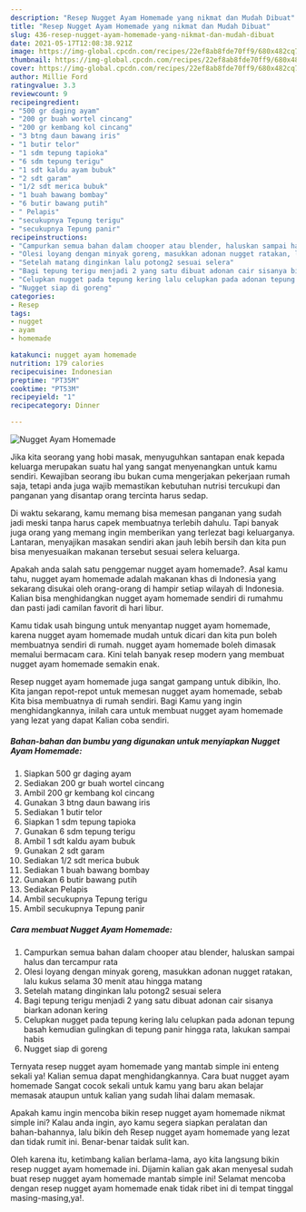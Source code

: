 ```yaml
---
description: "Resep Nugget Ayam Homemade yang nikmat dan Mudah Dibuat"
title: "Resep Nugget Ayam Homemade yang nikmat dan Mudah Dibuat"
slug: 436-resep-nugget-ayam-homemade-yang-nikmat-dan-mudah-dibuat
date: 2021-05-17T12:08:38.921Z
image: https://img-global.cpcdn.com/recipes/22ef8ab8fde70ff9/680x482cq70/nugget-ayam-homemade-foto-resep-utama.jpg
thumbnail: https://img-global.cpcdn.com/recipes/22ef8ab8fde70ff9/680x482cq70/nugget-ayam-homemade-foto-resep-utama.jpg
cover: https://img-global.cpcdn.com/recipes/22ef8ab8fde70ff9/680x482cq70/nugget-ayam-homemade-foto-resep-utama.jpg
author: Millie Ford
ratingvalue: 3.3
reviewcount: 9
recipeingredient:
- "500 gr daging ayam"
- "200 gr buah wortel cincang"
- "200 gr kembang kol cincang"
- "3 btng daun bawang iris"
- "1 butir telor"
- "1 sdm tepung tapioka"
- "6 sdm tepung terigu"
- "1 sdt kaldu ayam bubuk"
- "2 sdt garam"
- "1/2 sdt merica bubuk"
- "1 buah bawang bombay"
- "6 butir bawang putih"
- " Pelapis"
- "secukupnya Tepung terigu"
- "secukupnya Tepung panir"
recipeinstructions:
- "Campurkan semua bahan dalam chooper atau blender, haluskan sampai halus dan tercampur rata"
- "Olesi loyang dengan minyak goreng, masukkan adonan nugget ratakan, lalu kukus selama 30 menit atau hingga matang"
- "Setelah matang dinginkan lalu potong2 sesuai selera"
- "Bagi tepung terigu menjadi 2 yang satu dibuat adonan cair sisanya biarkan adonan kering"
- "Celupkan nugget pada tepung kering lalu celupkan pada adonan tepung basah kemudian gulingkan di tepung panir hingga rata, lakukan sampai habis"
- "Nugget siap di goreng"
categories:
- Resep
tags:
- nugget
- ayam
- homemade

katakunci: nugget ayam homemade 
nutrition: 179 calories
recipecuisine: Indonesian
preptime: "PT35M"
cooktime: "PT53M"
recipeyield: "1"
recipecategory: Dinner

---
```



![Nugget Ayam Homemade](https://img-global.cpcdn.com/recipes/22ef8ab8fde70ff9/680x482cq70/nugget-ayam-homemade-foto-resep-utama.jpg)

Jika kita seorang yang hobi masak, menyuguhkan santapan enak kepada keluarga merupakan suatu hal yang sangat menyenangkan untuk kamu sendiri. Kewajiban seorang ibu bukan cuma mengerjakan pekerjaan rumah saja, tetapi anda juga wajib memastikan kebutuhan nutrisi tercukupi dan panganan yang disantap orang tercinta harus sedap.

Di waktu  sekarang, kamu memang bisa memesan panganan yang sudah jadi meski tanpa harus capek membuatnya terlebih dahulu. Tapi banyak juga orang yang memang ingin memberikan yang terlezat bagi keluarganya. Lantaran, menyajikan masakan sendiri akan jauh lebih bersih dan kita pun bisa menyesuaikan makanan tersebut sesuai selera keluarga. 



Apakah anda salah satu penggemar nugget ayam homemade?. Asal kamu tahu, nugget ayam homemade adalah makanan khas di Indonesia yang sekarang disukai oleh orang-orang di hampir setiap wilayah di Indonesia. Kalian bisa menghidangkan nugget ayam homemade sendiri di rumahmu dan pasti jadi camilan favorit di hari libur.

Kamu tidak usah bingung untuk menyantap nugget ayam homemade, karena nugget ayam homemade mudah untuk dicari dan kita pun boleh membuatnya sendiri di rumah. nugget ayam homemade boleh dimasak memalui bermacam cara. Kini telah banyak resep modern yang membuat nugget ayam homemade semakin enak.

Resep nugget ayam homemade juga sangat gampang untuk dibikin, lho. Kita jangan repot-repot untuk memesan nugget ayam homemade, sebab Kita bisa membuatnya di rumah sendiri. Bagi Kamu yang ingin menghidangkannya, inilah cara untuk membuat nugget ayam homemade yang lezat yang dapat Kalian coba sendiri.

<!--inarticleads1-->

##### Bahan-bahan dan bumbu yang digunakan untuk menyiapkan Nugget Ayam Homemade:

1. Siapkan 500 gr daging ayam
1. Sediakan 200 gr buah wortel cincang
1. Ambil 200 gr kembang kol cincang
1. Gunakan 3 btng daun bawang iris
1. Sediakan 1 butir telor
1. Siapkan 1 sdm tepung tapioka
1. Gunakan 6 sdm tepung terigu
1. Ambil 1 sdt kaldu ayam bubuk
1. Gunakan 2 sdt garam
1. Sediakan 1/2 sdt merica bubuk
1. Sediakan 1 buah bawang bombay
1. Gunakan 6 butir bawang putih
1. Sediakan  Pelapis
1. Ambil secukupnya Tepung terigu
1. Ambil secukupnya Tepung panir




<!--inarticleads2-->

##### Cara membuat Nugget Ayam Homemade:

1. Campurkan semua bahan dalam chooper atau blender, haluskan sampai halus dan tercampur rata
1. Olesi loyang dengan minyak goreng, masukkan adonan nugget ratakan, lalu kukus selama 30 menit atau hingga matang
1. Setelah matang dinginkan lalu potong2 sesuai selera
1. Bagi tepung terigu menjadi 2 yang satu dibuat adonan cair sisanya biarkan adonan kering
1. Celupkan nugget pada tepung kering lalu celupkan pada adonan tepung basah kemudian gulingkan di tepung panir hingga rata, lakukan sampai habis
1. Nugget siap di goreng




Ternyata resep nugget ayam homemade yang mantab simple ini enteng sekali ya! Kalian semua dapat menghidangkannya. Cara buat nugget ayam homemade Sangat cocok sekali untuk kamu yang baru akan belajar memasak ataupun untuk kalian yang sudah lihai dalam memasak.

Apakah kamu ingin mencoba bikin resep nugget ayam homemade nikmat simple ini? Kalau anda ingin, ayo kamu segera siapkan peralatan dan bahan-bahannya, lalu bikin deh Resep nugget ayam homemade yang lezat dan tidak rumit ini. Benar-benar taidak sulit kan. 

Oleh karena itu, ketimbang kalian berlama-lama, ayo kita langsung bikin resep nugget ayam homemade ini. Dijamin kalian gak akan menyesal sudah buat resep nugget ayam homemade mantab simple ini! Selamat mencoba dengan resep nugget ayam homemade enak tidak ribet ini di tempat tinggal masing-masing,ya!.

